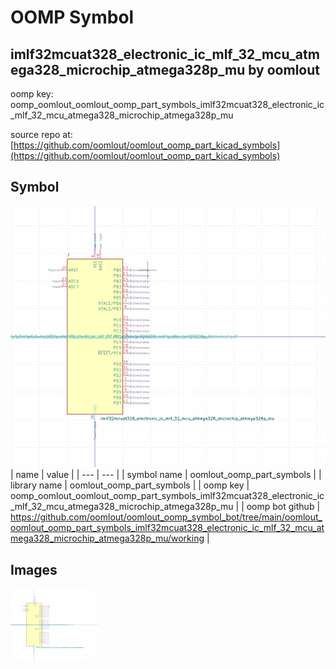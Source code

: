 # OOMP Symbol  
## imlf32mcuat328_electronic_ic_mlf_32_mcu_atmega328_microchip_atmega328p_mu  by oomlout  
  
oomp key: oomp_oomlout_oomlout_oomp_part_symbols_imlf32mcuat328_electronic_ic_mlf_32_mcu_atmega328_microchip_atmega328p_mu  
  
source repo at: [https://github.com/oomlout/oomlout_oomp_part_kicad_symbols](https://github.com/oomlout/oomlout_oomp_part_kicad_symbols)  
## Symbol  
  
[![working.png](working_600.png)](working.png)  
| name | value | 
| --- | --- | 
| symbol name | oomlout_oomp_part_symbols | 
| library name | oomlout_oomp_part_symbols | 
| oomp key | oomp_oomlout_oomlout_oomp_part_symbols_imlf32mcuat328_electronic_ic_mlf_32_mcu_atmega328_microchip_atmega328p_mu | 
| oomp bot github | https://github.com/oomlout/oomlout_oomp_symbol_bot/tree/main/oomlout_oomlout_oomp_part_symbols_imlf32mcuat328_electronic_ic_mlf_32_mcu_atmega328_microchip_atmega328p_mu/working | 
## Images  
  
[![working.png](working_140.png)](working.png)  
